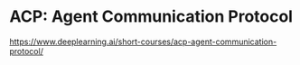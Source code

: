 # ACP: Agent Communication Protocol

https://www.deeplearning.ai/short-courses/acp-agent-communication-protocol/
